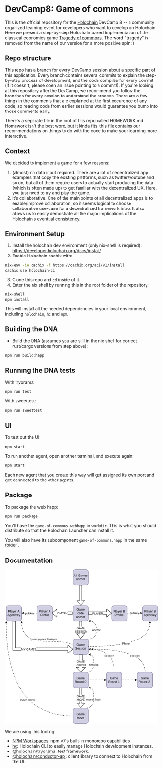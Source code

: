 
# DevCamp8: Game of commons

This is the official repository for the [Holochain](https://www.holochain.org/) DevCamp 8 -- a community organized learning event for developers who want to develop on Holochain.
Here we present a step-by-step Holochain based implementation of the classical economics game [Tragedy of commons](https://en.wikipedia.org/wiki/Tragedy_of_the_commons). The word "tragedy" is removed from the name of our version for a more positive spin :)


## Repo structure

This repo has a branch for every DevCamp session about a specific part of this application. Every branch contains several commits to explain the step-by-step process of development, and the code compiles for every commit (if it doesn't, please open an issue pointing to a commit!).
If you're looking at this repository after the DevCamp, we recommend you follow the branches for every session to understand the process. There are a few things in the comments that are explained at the first occurence of any code, so reading code from earlier sessions would guarantee you bump into those comments early.

There's a separate file in the root of this repo called HOMEWORK.md. Homework isn't the best word, but it kinda fits: this file contains our recommendations on things to do with the code to make your learning more interactive.

## Context

We decided to implement a game for a few reasons:
1. (almost) no data input required. There are a lot of decentralized app examples that copy the existing platforms, such as twitter/youtube and so on, but all of them require users to actually start producing the data (which is often made up) to get familiar with the decentralized UX. Here, you just need to try and play the game.
2. it's collaborative. One of the main points of all decentralized apps is to enable/improve collaboration, so it seems logical to choose collaborative use-case for a decentralized framework intro. It also allows us to easily demostrate all the major implications of the Holochain's eventual consistency.

## Environment Setup

1. Install the holochain dev environment (only nix-shell is required): https://developer.holochain.org/docs/install/
2. Enable Holochain cachix with:

```bash
nix-env -iA cachix -f https://cachix.org/api/v1/install
cachix use holochain-ci
```

3. Clone this repo and `cd` inside of it.
4. Enter the nix shell by running this in the root folder of the repository: 

```bash
nix-shell
npm install
```

This will install all the needed dependencies in your local environment, including `holochain`, `hc` and `npm`.

## Building the DNA

- Build the DNA (assumes you are still in the nix shell for correct rust/cargo versions from step above):

```bash
npm run build:happ
```

## Running the DNA tests

With tryorama:

```bash
npm run test
```

With sweettest:

```bash
npm run sweettest
```

## UI

To test out the UI:

``` bash
npm start
```

To run another agent, open another terminal, and execute again:

```bash
npm start
```

Each new agent that you create this way will get assigned its own port and get connected to the other agents.

## Package

To package the web happ:

``` bash
npm run package
```

You'll have the `game-of-commons.webhapp` in `workdir`. This is what you should distribute so that the Holochain Launcher can install it.

You will also have its subcomponent `game-of-commons.happ` in the same folder`.

## Documentation

<p align="center">
    <img src="entity_tradegy.png" width="750">
</p>

We are using this tooling:

- [NPM Workspaces](https://docs.npmjs.com/cli/v7/using-npm/workspaces/): npm v7's built-in monorepo capabilities.
- [hc](https://github.com/holochain/holochain/tree/develop/crates/hc): Holochain CLI to easily manage Holochain development instances.
- [@holochain/tryorama](https://www.npmjs.com/package/@holochain/tryorama): test framework.
- [@holochain/conductor-api](https://www.npmjs.com/package/@holochain/conductor-api): client library to connect to Holochain from the UI.
